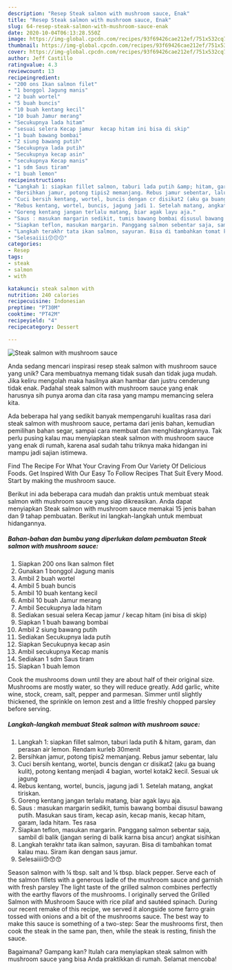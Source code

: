 ```yaml
---
description: "Resep Steak salmon with mushroom sauce, Enak"
title: "Resep Steak salmon with mushroom sauce, Enak"
slug: 64-resep-steak-salmon-with-mushroom-sauce-enak
date: 2020-10-04T06:13:28.550Z
image: https://img-global.cpcdn.com/recipes/93f69426cae212ef/751x532cq70/steak-salmon-with-mushroom-sauce-foto-resep-utama.jpg
thumbnail: https://img-global.cpcdn.com/recipes/93f69426cae212ef/751x532cq70/steak-salmon-with-mushroom-sauce-foto-resep-utama.jpg
cover: https://img-global.cpcdn.com/recipes/93f69426cae212ef/751x532cq70/steak-salmon-with-mushroom-sauce-foto-resep-utama.jpg
author: Jeff Castillo
ratingvalue: 4.3
reviewcount: 13
recipeingredient:
- "200 ons Ikan salmon filet"
- "1 bonggol Jagung manis"
- "2 buah wortel"
- "5 buah buncis"
- "10 buah kentang kecil"
- "10 buah Jamur merang"
- "Secukupnya lada hitam"
- "sesuai selera Kecap jamur  kecap hitam ini bisa di skip"
- "1 buah bawang bombai"
- "2 siung bawang putih"
- "Secukupnya lada putih"
- "Secukupnya kecap asin"
- "secukupnya Kecap manis"
- "1 sdm Saus tiram"
- "1 buah lemon"
recipeinstructions:
- "Langkah 1: siapkan fillet salmon, taburi lada putih &amp; hitam, garam, dan perasan air lemon. Rendam kurleb 30menit"
- "Bersihkan jamur, potong tipis2 memanjang. Rebus jamur sebentar, lalu"
- "Cuci bersih kentang, wortel, buncis dengan cr disikat2 (aku ga buang kulit), potong kentang menjadi 4 bagian, wortel kotak2 kecil. Sesuai uk jagung"
- "Rebus kentang, wortel, buncis, jagung jadi 1. Setelah matang, angkat tiriskan."
- "Goreng kentang jangan terlalu matang, biar agak layu aja."
- "Saus : masukan margarin sedikit, tumis bawang bombai disusul bawang putih. Masukan saus tiram, kecap asin, kecap manis, kecap hitam, garam, lada hitam. Tes rasa"
- "Siapkan teflon, masukan margarin. Panggang salmon sebentar saja, sambil di balik (jangan sering di balik karna bisa ancur) angkat sisihkan"
- "Langkah terakhr tata ikan salmon, sayuran. Bisa di tambahkan tomat kalau mau. Siram ikan dengan saus jamur."
- "Selesaiiii😙😙😙"
categories:
- Resep
tags:
- steak
- salmon
- with

katakunci: steak salmon with 
nutrition: 240 calories
recipecuisine: Indonesian
preptime: "PT30M"
cooktime: "PT42M"
recipeyield: "4"
recipecategory: Dessert

---
```



![Steak salmon with mushroom sauce](https://img-global.cpcdn.com/recipes/93f69426cae212ef/751x532cq70/steak-salmon-with-mushroom-sauce-foto-resep-utama.jpg)

Anda sedang mencari inspirasi resep steak salmon with mushroom sauce yang unik? Cara membuatnya memang tidak susah dan tidak juga mudah. Jika keliru mengolah maka hasilnya akan hambar dan justru cenderung tidak enak. Padahal steak salmon with mushroom sauce yang enak harusnya sih punya aroma dan cita rasa yang mampu memancing selera kita.

Ada beberapa hal yang sedikit banyak mempengaruhi kualitas rasa dari steak salmon with mushroom sauce, pertama dari jenis bahan, kemudian pemilihan bahan segar, sampai cara membuat dan menghidangkannya. Tak perlu pusing kalau mau menyiapkan steak salmon with mushroom sauce yang enak di rumah, karena asal sudah tahu triknya maka hidangan ini mampu jadi sajian istimewa.

Find The Recipe For What Your Craving From Our Variety Of Delicious Foods. Get Inspired With Our Easy To Follow Recipes That Suit Every Mood. Start by making the mushroom sauce.


Berikut ini ada beberapa cara mudah dan praktis untuk membuat steak salmon with mushroom sauce yang siap dikreasikan. Anda dapat menyiapkan Steak salmon with mushroom sauce memakai 15 jenis bahan dan 9 tahap pembuatan. Berikut ini langkah-langkah untuk membuat hidangannya.

<!--inarticleads1-->

##### Bahan-bahan dan bumbu yang diperlukan dalam pembuatan Steak salmon with mushroom sauce:

1. Siapkan 200 ons Ikan salmon filet
1. Gunakan 1 bonggol Jagung manis
1. Ambil 2 buah wortel
1. Ambil 5 buah buncis
1. Ambil 10 buah kentang kecil
1. Ambil 10 buah Jamur merang
1. Ambil Secukupnya lada hitam
1. Sediakan sesuai selera Kecap jamur / kecap hitam (ini bisa di skip)
1. Siapkan 1 buah bawang bombai
1. Ambil 2 siung bawang putih
1. Sediakan Secukupnya lada putih
1. Siapkan Secukupnya kecap asin
1. Ambil secukupnya Kecap manis
1. Sediakan 1 sdm Saus tiram
1. Siapkan 1 buah lemon


Cook the mushrooms down until they are about half of their original size. Mushrooms are mostly water, so they will reduce greatly. Add garlic, white wine, stock, cream, salt, pepper and parmesan. Simmer until slightly thickened, the sprinkle on lemon zest and a little freshly chopped parsley before serving. 

<!--inarticleads2-->

##### Langkah-langkah membuat Steak salmon with mushroom sauce:

1. Langkah 1: siapkan fillet salmon, taburi lada putih &amp; hitam, garam, dan perasan air lemon. Rendam kurleb 30menit
1. Bersihkan jamur, potong tipis2 memanjang. Rebus jamur sebentar, lalu
1. Cuci bersih kentang, wortel, buncis dengan cr disikat2 (aku ga buang kulit), potong kentang menjadi 4 bagian, wortel kotak2 kecil. Sesuai uk jagung
1. Rebus kentang, wortel, buncis, jagung jadi 1. Setelah matang, angkat tiriskan.
1. Goreng kentang jangan terlalu matang, biar agak layu aja.
1. Saus : masukan margarin sedikit, tumis bawang bombai disusul bawang putih. Masukan saus tiram, kecap asin, kecap manis, kecap hitam, garam, lada hitam. Tes rasa
1. Siapkan teflon, masukan margarin. Panggang salmon sebentar saja, sambil di balik (jangan sering di balik karna bisa ancur) angkat sisihkan
1. Langkah terakhr tata ikan salmon, sayuran. Bisa di tambahkan tomat kalau mau. Siram ikan dengan saus jamur.
1. Selesaiiii😙😙😙


Season salmon with ¼ tbsp. salt and ¼ tbsp. black pepper. Serve each of the salmon fillets with a generous ladle of the mushroom sauce and garnish with fresh parsley The light taste of the grilled salmon combines perfectly with the earthy flavors of the mushrooms. I originally served the Grilled Salmon with Mushroom Sauce with rice pilaf and sautéed spinach. During our recent remake of this recipe, we served it alongside some farro grain tossed with onions and a bit of the mushrooms sauce. The best way to make this sauce is something of a two-step: Sear the mushrooms first, then cook the steak in the same pan, then, while the steak is resting, finish the sauce. 

Bagaimana? Gampang kan? Itulah cara menyiapkan steak salmon with mushroom sauce yang bisa Anda praktikkan di rumah. Selamat mencoba!

